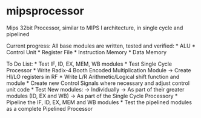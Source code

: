 # mipsprocessor
Mips 32bit Processor, similar to MIPS I architecture, in single cycle and pipelined

Current progress:
All base modules are written, tested and verified:
    *   ALU
    *   Control Unit
    *   Register File
    *   Instruction Memory
    *   Data Memory

To Do List:
    *   Test IF, ID, EX, MEM, WB modules
    *   Test Single Cycle Processor
    *   Write Radix-4 Booth Encoded Multiplication Module
            ->  Create HI/LO registers in RF
    *   Write L/R Arithmetic/Logical shift function and module
    *   Create new Control Signals where necessary and adjust control unit code
    *   Test New modules:
            ->  Individually
            ->  As part of their greater modules (ID, EX and WB)
            ->  As part of the Single Cycle Processory
    *   Pipeline the IF, ID, EX, MEM and WB modules
    *   Test the pipelined modules as a complete Pipelined Processor
